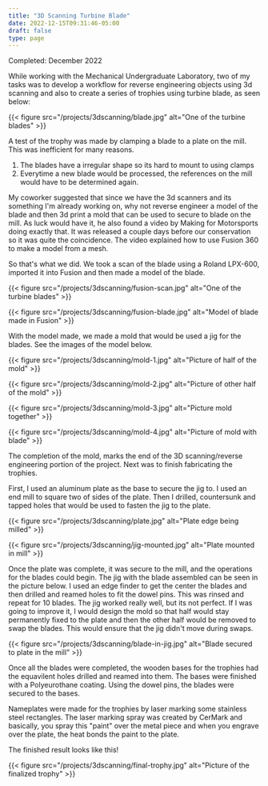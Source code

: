 ```yaml
---
title: "3D Scanning Turbine Blade"
date: 2022-12-15T09:31:46-05:00
draft: false
type: page
---
```


Completed: December 2022

While working with the Mechanical Undergraduate Laboratory, two of my tasks was to develop a workflow for reverse engineering objects using 3d scanning and also to create a series of trophies using turbine blade, as seen below:

{{< figure src="/projects/3dscanning/blade.jpg" alt="One of the turbine blades" >}}

A test of the trophy was made by clamping a blade to a plate on the mill. This was inefficient for many reasons.
1. The blades have a irregular shape so its hard to mount to using clamps
2. Everytime a new blade would be processed, the references on the mill would have to be determined again.

My coworker suggested that since we have the 3d scanners and its something I'm already working on, why not reverse engineer a model of the blade and then 3d print a mold that can be used to secure to blade on the mill. As luck would have it, he also found a video by Making for Motorsports doing exactly that. It was released a couple days before our conservation so it was quite the coincidence. The video explained how to use Fusion 360 to make a model from a mesh.

So that's what we did. We took a scan of the blade using a Roland LPX-600, imported it into Fusion and then made a model of the blade. 

{{< figure src="/projects/3dscanning/fusion-scan.jpg" alt="One of the turbine blades" >}}

{{< figure src="/projects/3dscanning/fusion-blade.jpg" alt="Model of blade made in Fusion" >}}

With the model made, we made a mold that would be used a jig for the blades. See the images of the model below.

{{< figure src="/projects/3dscanning/mold-1.jpg" alt="Picture of half of the mold" >}}

{{< figure src="/projects/3dscanning/mold-2.jpg" alt="Picture of other half of the mold" >}}

{{< figure src="/projects/3dscanning/mold-3.jpg" alt="Picture mold together" >}}

{{< figure src="/projects/3dscanning/mold-4.jpg" alt="Picture of mold with blade" >}}

The completion of the mold, marks the end of the 3D scanning/reverse engineering portion of the project. Next was to finish fabricating the trophies. 

First, I used an aluminum plate as the base to secure the jig to. I used an end mill to square two of sides of the plate. Then I drilled, countersunk and tapped holes that would be used to fasten the jig to the plate. 

{{< figure src="/projects/3dscanning/plate.jpg" alt="Plate edge being milled" >}}

{{< figure src="/projects/3dscanning/jig-mounted.jpg" alt="Plate mounted in mill" >}}

Once the plate was complete, it was secure to the mill, and the operations for the blades could begin. The jig with the blade assembled can be seen in the picture below. I used an edge finder to get the center the blades and then drilled and reamed holes to fit the dowel pins. This was rinsed and repeat for 10 blades. The jig worked really well, but its not perfect. If I was going to improve it, I would design the mold so that half would stay permanently fixed to the plate and then the other half would be removed to swap the blades. This would ensure that the jig didn't move during swaps. 

{{< figure src="/projects/3dscanning/blade-in-jig.jpg" alt="Blade secured to plate in the mill" >}}

Once all the blades were completed, the wooden bases for the trophies had the equavilent holes drilled and reamed into them. The bases were finished with a Polyeurothane coating. Using the dowel pins, the blades were secured to the bases. 

Nameplates were made for the trophies by laser marking some stainless steel rectangles. The laser marking spray was created by CerMark and basically, you spray this "paint" over the metal piece and when you engrave over the plate, the heat bonds the paint to the plate.

The finished result looks like this!

{{< figure src="/projects/3dscanning/final-trophy.jpg" alt="Picture of the finalized trophy" >}}


